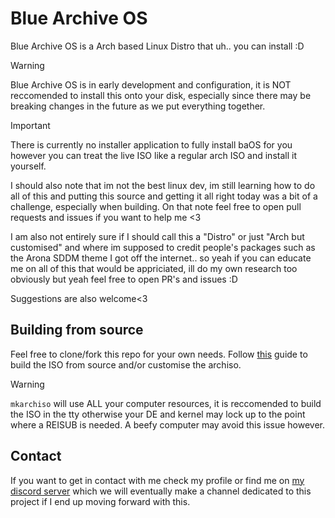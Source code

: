 # Blue Archive OS
Blue Archive OS is a Arch based Linux Distro that uh.. you can install :D

> [!WARNING]  
> Blue Archive OS is in early development and configuration, it is NOT reccomended to install this onto your disk, especially since there may be breaking changes in the future as we put everything together.

> [!IMPORTANT]  
> There is currently no installer application to fully install baOS for you however you can treat the live ISO like a regular arch ISO and install it yourself.

I should also note that im not the best linux dev, im still learning how to do all of this and putting this source and getting it all right today was a bit of a challenge, especially when building. On that note feel free to open pull requests and issues if you want to help me <3

I am also not entirely sure if I should call this a "Distro" or just "Arch but customised" and where im supposed to credit people's packages such as the Arona SDDM theme I got off the internet.. so yeah if you can educate me on all of this that would be appriciated, ill do my own research too obviously but yeah feel free to open PR's and issues :D

Suggestions are also welcome<3

## Building from source
Feel free to clone/fork this repo for your own needs. Follow [this](https://wiki.archlinux.org/title/Archiso#Build_the_ISO) guide to build the ISO from source and/or customise the archiso.

> [!WARNING]  
> `mkarchiso` will use ALL your computer resources, it is reccomended to build the ISO in the tty otherwise your DE and kernel may lock up to the point where a REISUB is needed. A beefy computer may avoid this issue however.

## Contact
If you want to get in contact with me check my profile or find me on [my discord server](https://discord.gg/mikamisono) which we will eventually make a channel dedicated to this project if I end up moving forward with this.